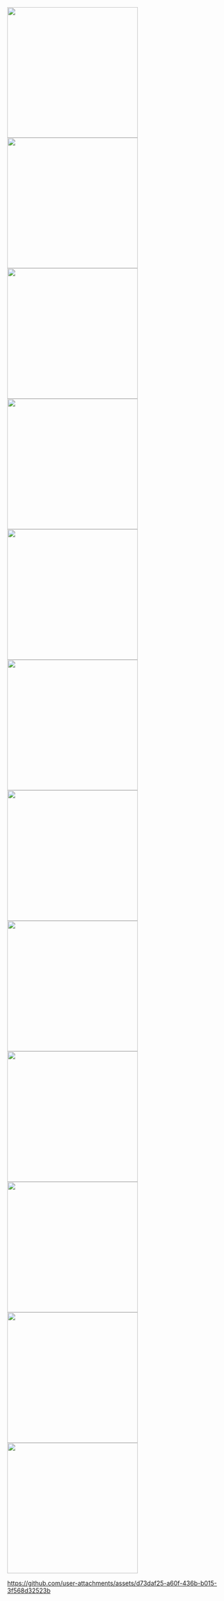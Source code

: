 <img src = "https://github.com/user-attachments/assets/628e28f5-3e7e-4e47-8c91-77501e7b4d59" width = "300" />
<img src = "https://github.com/user-attachments/assets/42d72f64-80f6-4446-8cec-6d05f831c1cd" width = "300" />
<img src = "https://github.com/user-attachments/assets/c07b31ea-565e-4250-b097-ebe7032f2034" width = "300" />
<img src = "https://github.com/user-attachments/assets/bc8bcd67-bd77-43ce-8cde-d0f11a571241" width = "300" />
<img src = "https://github.com/user-attachments/assets/b8202bc5-ee9e-427f-990a-85c0ddfc09e3" width = "300" />
<img src = "https://github.com/user-attachments/assets/29280f04-d578-4408-a585-3c59c69986e8" width = "300" />
<img src = "https://github.com/user-attachments/assets/0c64e74e-d026-40cd-90a5-356d0e817689" width = "300" />
<img src = "https://github.com/user-attachments/assets/aaa81367-63db-4f85-844e-6e0c7e268191" width = "300" />
<img src = "https://github.com/user-attachments/assets/81ace23d-34fe-484b-90f0-b53265a745b5" width = "300" />
<img src = "https://github.com/user-attachments/assets/686c25eb-e87a-4f13-804d-a473d5ed9a1a" width = "300" />
<img src = "https://github.com/user-attachments/assets/2fd6b416-0704-461b-bf2c-3fe2efaa899f" width = "300" />
<img src = "https://github.com/user-attachments/assets/1785ee3c-7fc3-47cb-8801-f7e822e1caa1" width = "300" />


https://github.com/user-attachments/assets/d73daf25-a60f-436b-b015-3f568d32523b

